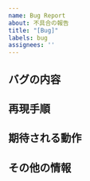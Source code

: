 ```yaml
---
name: Bug Report
about: 不具合の報告
title: "[Bug]"
labels: bug
assignees: ''
---
```


## バグの内容

## 再現手順

## 期待される動作

## その他の情報
